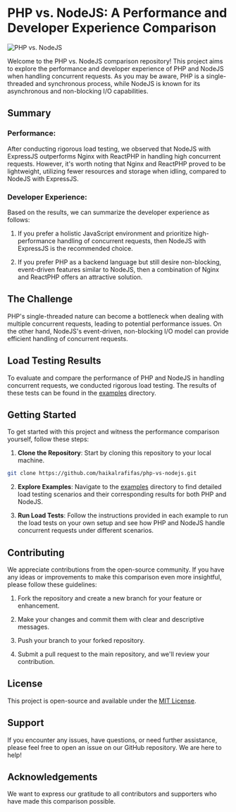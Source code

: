 # PHP vs. NodeJS: A Performance and Developer Experience Comparison

![PHP vs. NodeJS](https://i.pinimg.com/originals/39/e2/91/39e2912665d3844b24e6ba1cbdce5426.jpg)

Welcome to the PHP vs. NodeJS comparison repository! This project aims to explore the performance and developer experience of PHP and NodeJS when handling concurrent requests. As you may be aware, PHP is a single-threaded and synchronous process, while NodeJS is known for its asynchronous and non-blocking I/O capabilities.

## Summary

### Performance:

After conducting rigorous load testing, we observed that NodeJS with ExpressJS outperforms Nginx with ReactPHP in handling high concurrent requests. However, it's worth noting that Nginx and ReactPHP proved to be lightweight, utilizing fewer resources and storage when idling, compared to NodeJS with ExpressJS.

### Developer Experience:

Based on the results, we can summarize the developer experience as follows:

1. If you prefer a holistic JavaScript environment and prioritize high-performance handling of concurrent requests, then NodeJS with ExpressJS is the recommended choice.

2. If you prefer PHP as a backend language but still desire non-blocking, event-driven features similar to NodeJS, then a combination of Nginx and ReactPHP offers an attractive solution.

## The Challenge

PHP's single-threaded nature can become a bottleneck when dealing with multiple concurrent requests, leading to potential performance issues. On the other hand, NodeJS's event-driven, non-blocking I/O model can provide efficient handling of concurrent requests.

## Load Testing Results

To evaluate and compare the performance of PHP and NodeJS in handling concurrent requests, we conducted rigorous load testing. The results of these tests can be found in the [examples](./examples) directory.

## Getting Started

To get started with this project and witness the performance comparison yourself, follow these steps:

1. **Clone the Repository**: Start by cloning this repository to your local machine.

```bash
git clone https://github.com/haikalrafifas/php-vs-nodejs.git
```

2. **Explore Examples**: Navigate to the [examples](./examples) directory to find detailed load testing scenarios and their corresponding results for both PHP and NodeJS.

3. **Run Load Tests**: Follow the instructions provided in each example to run the load tests on your own setup and see how PHP and NodeJS handle concurrent requests under different scenarios.

## Contributing

We appreciate contributions from the open-source community. If you have any ideas or improvements to make this comparison even more insightful, please follow these guidelines:

1. Fork the repository and create a new branch for your feature or enhancement.

2. Make your changes and commit them with clear and descriptive messages.

3. Push your branch to your forked repository.

4. Submit a pull request to the main repository, and we'll review your contribution.

## License

This project is open-source and available under the [MIT License](./LICENSE).

## Support

If you encounter any issues, have questions, or need further assistance, please feel free to open an issue on our GitHub repository. We are here to help!

## Acknowledgements

We want to express our gratitude to all contributors and supporters who have made this comparison possible.
